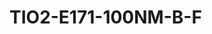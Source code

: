 # TIO2-E171-100NM-B-F
<script type="application/ld+json">

  {
    "@context": "https://schema.org/",
    "@type": "ChemicalSubstance",
    "http://purl.org/dc/terms/conformsTo":
      {
        "@type": "CreativeWork",
        "@id": "https://bioschemas.org/profiles/ChemicalSubstance/0.4-RELEASE/"
      },
    "name": "TIO2-E171-100NM-B-F",
    "@id":"wiki:TIO2-2DE171-2D100NM-2DB-2DF",
  }
</script>

